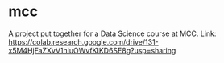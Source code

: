 # mcc
A project put together for a Data Science course at MCC.
Link: https://colab.research.google.com/drive/131-x5M4HjFaZXvV1hluOWvfKIKD6SE8g?usp=sharing 
